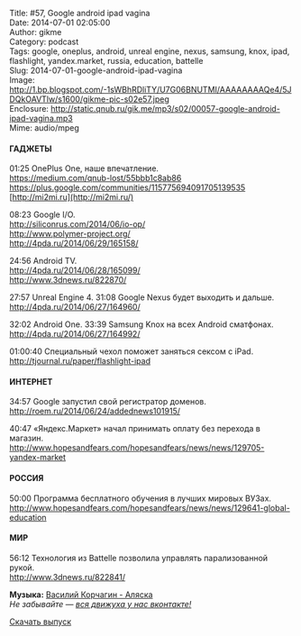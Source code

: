 Title: #57, Google android ipad vagina  
Date: 2014-07-01 02:05:00  
Author: gikme  
Category: podcast  
Tags: google, oneplus, android, unreal engine, nexus, samsung, knox, ipad, flashlight, yandex.market, russia, education, battelle  
Slug: 2014-07-01-google-android-ipad-vagina  
Image: http://1.bp.blogspot.com/-1sWBhRDliTY/U7G06BNUTMI/AAAAAAAAQe4/5JDQkOAVTlw/s1600/gikme-pic-s02e57.jpeg  
Enclosure: http://static.qnub.ru/gik.me/mp3/s02/00057-google-android-ipad-vagina.mp3  
Mime: audio/mpeg

#### ГАДЖЕТЫ

01:25 OnePlus One, наше впечатление.  
<https://medium.com/qnub-lost/55bbb1c8ab86>  
<https://plus.google.com/communities/115775694091705139535>  
[http://mi2mi.ru](http://mi2mi.ru/)

08:23 Google I/O.  
<http://siliconrus.com/2014/06/io-op/>  
<http://www.polymer-project.org/>  
<http://4pda.ru/2014/06/29/165158/>

24:56 Android TV.  
<http://4pda.ru/2014/06/28/165099/>  
<http://www.3dnews.ru/822870/>

27:57 Unreal Engine 4. 31:08 Google Nexus будет выходить и дальше.  
<http://4pda.ru/2014/06/27/164960/>

32:02 Android One. 33:39 Samsung Knox на всех Android сматфонах.  
<http://4pda.ru/2014/06/27/164992/>

01:00:40 Специальный чехол поможет заняться сексом c iPad.  
<http://tjournal.ru/paper/flashlight-ipad>

#### ИНТЕРНЕТ

34:57 Google запустил свой регистратор доменов.  
<http://roem.ru/2014/06/24/addednews101915/>

40:47 «Яндекс.Маркет» начал принимать оплату без перехода в магазин.  
<http://www.hopesandfears.com/hopesandfears/news/news/129705-yandex-market>

#### РОССИЯ

50:00 Программа бесплатного обучения в лучших мировых ВУЗах.  
<http://www.hopesandfears.com/hopesandfears/news/news/129641-global-education>

#### МИР

56:12 Технология из Battelle позволила управлять парализованной  
рукой.  
<http://www.3dnews.ru/822841/>

**Музыка:** [Василий Корчагин - Аляска](http://vk.com/bacc3)  
*Не забывайте — [вся движуха у нас вконтакте!](http://vk.com/gikme)*

[Скачать выпуск](http://static.qnub.ru/gik.me/mp3/s02/0057-google-android-ipad-vagina.mp3)

